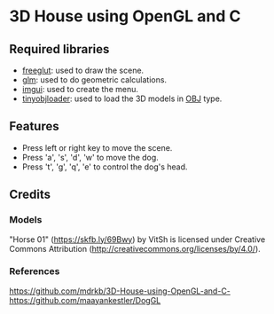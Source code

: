 # 3D House using OpenGL and C

## Required libraries
- [freeglut](http://freeglut.sourceforge.net/): used to draw the scene.
- [glm](https://github.com/g-truc/glm): used to do geometric calculations.
- [imgui](https://github.com/ocornut/imgui): used to create the menu.
- [tinyobjloader](https://github.com/tinyobjloader/tinyobjloader): used to load the 3D models in [OBJ](http://paulbourke.net/dataformats/obj/) type.

## Features
- Press left or right key to move the scene.
- Press 'a', 's', 'd', 'w' to move the dog.
- Press 't', 'g', 'q', 'e' to control the dog's head.

## Credits
### Models
"Horse 01" (https://skfb.ly/69Bwy) by VitSh is licensed under Creative Commons Attribution (http://creativecommons.org/licenses/by/4.0/).

### References
https://github.com/mdrkb/3D-House-using-OpenGL-and-C-
https://github.com/maayankestler/DogGL
